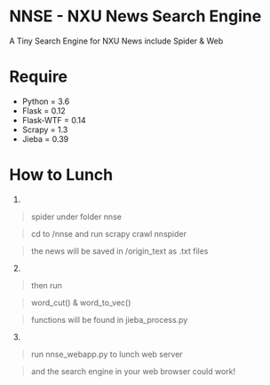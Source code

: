 # NNSE - NXU News Search Engine
A Tiny Search Engine for NXU News
include Spider & Web


# Require
* Python = 3.6 
* Flask  = 0.12
* Flask-WTF = 0.14
* Scrapy = 1.3
* Jieba = 0.39

# How to Lunch
1.
> spider under folder nnse

>cd to /nnse and run scrapy crawl nnspider

>the news will be saved in /origin_text as .txt files
2.
>then run 

> word_cut() & word_to_vec()

>functions will be found in jieba_process.py
3.
>run nnse_webapp.py to lunch web server

>and the search engine in your web browser could work!
